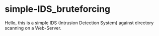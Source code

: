 # simple-IDS_bruteforcing
Hello, this is a simple IDS (Intrusion Detection System) against directory scanning on a Web-Server. 
